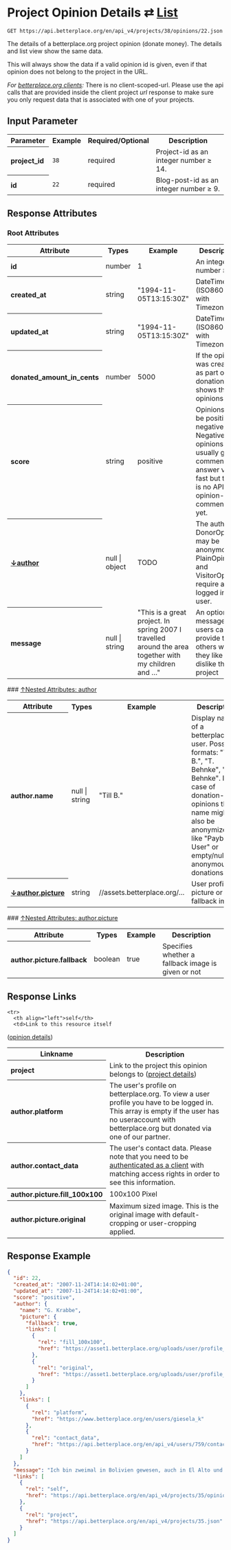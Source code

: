 
# Project Opinion Details ⇄ [List](opinions_list.md)

```nginx
GET https://api.betterplace.org/en/api_v4/projects/38/opinions/22.json
```

The details of a betterplace.org project opinion (donate money).
The details and list view show the same data.

This will always show the data if a valid opinion id is given, even if that opinion
does not belong to the project in the URL.

*For [betterplace.org clients](../README.md#client-api):*
There is no client-scoped-url.
Please use the api calls that are provided inside the client project _url_ response
to make sure you only request data that is associated with one of your projects.


## Input Parameter

<table>
  <tr>
    <th>Parameter</th>
    <th>Example</th>
    <th>Required/Optional</th>
    <th>Description</th>
  </tr>
  <tr>
    <th align="left">project_id</th>
    <td><code>38</code></td>
    <td>required</td>
    <td>Project-id as an integer number ≥ 14.</td>
  </tr>
  <tr>
    <th align="left">id</th>
    <td><code>22</code></td>
    <td>required</td>
    <td>Blog-post-id as an integer number ≥ 9.</td>
  </tr>
</table>

## Response Attributes

### Root Attributes

  <table>
    <tr>
      <th>Attribute</th>
      <th>Types</th>
      <th>Example</th>
      <th>Description</th>
    </tr>
    <tr>
      <th align="left">id</th>
      <td>number</td>
      <td>1</td>
      <td>An integer number ≥ 1</td>
    </tr>
    <tr>
      <th align="left">created_at</th>
      <td>string</td>
      <td>"1994-11-05T13:15:30Z"</td>
      <td>DateTime (ISO8601 with Timezone)</td>
    </tr>
    <tr>
      <th align="left">updated_at</th>
      <td>string</td>
      <td>"1994-11-05T13:15:30Z"</td>
      <td>DateTime (ISO8601 with Timezone)</td>
    </tr>
    <tr>
      <th align="left">donated_amount_in_cents</th>
      <td>number</td>
      <td>5000</td>
      <td>If the opinion was created as part of a donation, this shows the opinions text</td>
    </tr>
    <tr>
      <th align="left">score</th>
      <td>string</td>
      <td>positive</td>
      <td>Opinions can be positive or negative. Negative opinions usually get
a comment as answer very fast but there is no API for opinion-comments yet.
</td>
    </tr>
    <tr>
        <th align="left" style="white-space: nowrap">
          <a id="author-ref" href="#author">
            ↓author
          </a>
        </th>
      <td>null &#124; object</td>
      <td>TODO</td>
      <td>The author. DonorOpinion may be anonymous,
PlainOpinions and VisitorOpinion require a logged in user.
</td>
    </tr>
    <tr>
      <th align="left">message</th>
      <td>null &#124; string</td>
      <td>"This is a great project. In spring 2007 I travelled around the area together with my children and …"</td>
      <td>An optional message users can provide to tell others
why they like or dislike this project
</td>
    </tr>
  </table>
### <a id="author" href="#author-ref">↑Nested Attributes: author</a>

  <table>
    <tr>
      <th>Attribute</th>
      <th>Types</th>
      <th>Example</th>
      <th>Description</th>
    </tr>
    <tr>
      <th align="left">author.name</th>
      <td>null &#124; string</td>
      <td>"Till B."</td>
      <td>Display name of a betterplace.org user.
Possible formats: "Till B.", "T. Behnke", "Till Behnke".
In the case of donation-opinions the name might also be anonymized
like "Payback User" or empty/null for anonymous donations.
</td>
    </tr>
    <tr>
        <th align="left" style="white-space: nowrap">
          <a id="author.picture-ref" href="#author.picture">
            ↓author.picture
          </a>
        </th>
      <td>string</td>
      <td>//assets.betterplace.org/…</td>
      <td>User profile picture or a fallback image</td>
    </tr>
  </table>
### <a id="author.picture" href="#author.picture-ref">↑Nested Attributes: author.picture</a>

  <table>
    <tr>
      <th>Attribute</th>
      <th>Types</th>
      <th>Example</th>
      <th>Description</th>
    </tr>
    <tr>
      <th align="left">author.picture.fallback</th>
      <td>boolean</td>
      <td>true</td>
      <td>Specifies whether a fallback image is given or not</td>
    </tr>
  </table>
</table>

## Response Links

<table>
  <tr>
    <th>Linkname</th>
    <th>Description</th>
  </tr>

    <tr>
      <th align="left">self</th>
      <td>Link to this resource itself
(<a href="opinion_details.md">opinion details</a>)
</td>
    </tr>
    <tr>
      <th align="left">project</th>
      <td>Link to the project this opinion belongs to
(<a href="project_details.md">project details</a>)
</td>
    </tr>
    <tr>
      <th align="left">author.platform</th>
      <td>The user's profile on betterplace.org.
To view a user profile you have to be logged in.
This array is empty if the user has no useraccount
with betterplace.org but donated via one of our partner.
</td>
    </tr>
    <tr>
      <th align="left">author.contact_data</th>
      <td>The user's contact data. Please note that you need to be
<a href="../README.md#client-authentication">authenticated as a client</a> with matching
access rights in order to see this information.
</td>
    </tr>
    <tr>
      <th align="left">author.picture.fill_100x100</th>
      <td>100x100 Pixel</td>
    </tr>
    <tr>
      <th align="left">author.picture.original</th>
      <td>Maximum sized image. This is the original image with default-cropping or user-cropping applied.</td>
    </tr>
</table>

## Response Example

```json
{
  "id": 22,
  "created_at": "2007-11-24T14:14:02+01:00",
  "updated_at": "2007-11-24T14:14:02+01:00",
  "score": "positive",
  "author": {
    "name": "G. Krabbe",
    "picture": {
      "fallback": true,
      "links": [
        {
          "rel": "fill_100x100",
          "href": "https://asset1.betterplace.org/uploads/user/profile_picture/000/000/759/fill_100x100_original_Schule_Leutersdorf_2.JPG"
        },
        {
          "rel": "original",
          "href": "https://asset1.betterplace.org/uploads/user/profile_picture/000/000/759/crop_original_original_Schule_Leutersdorf_2.JPG"
        }
      ]
    },
    "links": [
      {
        "rel": "platform",
        "href": "https://www.betterplace.org/en/users/giesela_k"
      },
      {
        "rel": "contact_data",
        "href": "https://api.betterplace.org/en/api_v4/users/759/contact_data.json"
      }
    ]
  },
  "message": "Ich bin zweimal in Bolivien gewesen, auch in El Alto und im COMPA, und ich habe gesehen, wie schwer das (Über-)leben für viele Leute ist. Wie wichtig Bildung ist, sollte ich als ehemalige Lehrerin ja wissen.... Das hier vorgestellte Projekt erinnert mich an die Fahrbibliotheken in der ehemaligen DDR; und wenn hier benachteiligten Kindern und Jugendlichen in Gegenden ohne kulturelle Infrastruktur eine adäquate Form von Bildung ermöglicht werden soll, ist das nur zu unterstützen. Nach meinen Möglichkeiten werde ich das Projekt unterstützen.",
  "links": [
    {
      "rel": "self",
      "href": "https://api.betterplace.org/en/api_v4/projects/35/opinions/22.json"
    },
    {
      "rel": "project",
      "href": "https://api.betterplace.org/en/api_v4/projects/35.json"
    }
  ]
}
```

